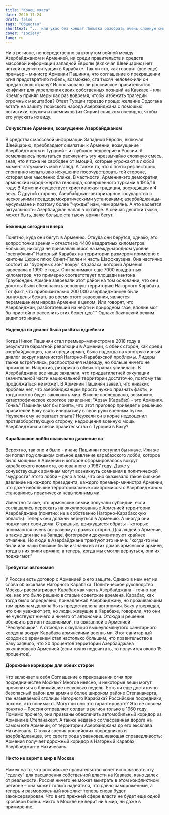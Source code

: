 ```yaml
---
title: "Конец ужаса"
date: 2020-11-24
draft: false
tags: "Общество"
shorttext: "... или ужас без конца? Попытка разобрать очень сложную смесь."
cover: "society"
lang: ru
---
```


Ни в регионе, непосредственно затронутом войной между Азербайджаном и Арменией, ни среди правительств и средств массовой информации западной Европы (включая Швейцарию) нет четкой оценки ситуации в Карабахе. Так ли это, как говорит (все еще) премьер – министр Армении Пашинян, что соглашение о прекращении огня предотвратило гибель, возможно, ста тысяч человек-или он предал свою страну? Использовало ли российское правительство конфликт для укрепления своих собственных позиций на Кавказе – или Кремль принял меры как раз вовремя, чтобы избежать трагедии огромных масштабов? Ответ Турции гораздо проще: желание Эрдогана встать на защиту тюркского народа Азербайджана с помощью логистики, оружия и наемников (из Сирии) слишком очевидно, чтобы его упускать из виду.

#### Сочувствие Армении, возмущение Азербайджаном

В средствах массовой информации Западной Европы, включая Швейцарию, преобладают симпатии к Армении, возмущение Азербайджаном и Турцией – и глубокое недоверие к России. Я осмеливаюсь попытаться расчленить эту чрезвычайно сложную смесь, зная, что я тоже не свободен от эмоций, которые угрожают в любой момент затуманить мой взгляд. А также то, что я почти рефлекторно, спонтанно испытываю искушение посочувствовать той стороне, которая мне мысленно ближе. В частности, Армения-это демократия, армянский народ-жертва геноцида, совершенного турками в 1915/16 году; В Армении существует христианская традиция, восходящая к 4 веку. С другой стороны, Азербайджан-авторитарное государство с несколькими псевдодемократическими установками; азербайджанцы-мусульмане и поэтому более "чужды" нам, чем армяне. А что касается актуальности: Азербайджан напал в октябре. А сейчас десятки тысяч, может быть, даже больше ста тысяч армян бегут.

#### Беженцы сегодня и вчера

Понятно, куда они бегут: в Армению. Откуда они берутся, однако, это вопрос точки зрения – отчасти из 4400 квадратных километров Большой, никогда не признававшейся на международном уровне "республики" Нагорный Карабах на территории размером примерно с кантоны Цюрих плюс Санкт-Галлен и часть Шаффхаузена. Она частично состоит из "буферных зон" вокруг Карабаха, который Армения завоевала в 1990-е годы. Они занимают еще 7000 квадратных километров, что примерно соответствует площади кантона Граубюнден. Армяне завоевали этот район на том основании, что они должны были обезопасить основную территорию Нагорного Карабаха. Тот факт, что приблизительно 200 000 азербайджанцев были вынуждены бежать во время этого завоевания, является перемещением народа Армении в целом. Или говорят, что Азербайджан, разбогатевший на нефти и природном газе, вполне мог бы пристойно расселить этих беженцев"." Однако бакинский режим видит это иначе.

#### Надежда на диалог была разбита вдребезги

Когда Никол Пашинян стал премьер-министром в 2018 году в результате бархатной революции в Армении, с обеих сторон, как среди азербайджанцев, так и среди армян, была надежда на конструктивный диалог вокруг каменистой Нагорно-Карабахской проблемы. Лидеры также встретились, распространяя надежду, но больше ничего не произошло. Напротив, риторика в обеих странах усилилась. В Азербайджане все чаще заявляли, что тридцатилетней оккупации значительной части национальной территории достаточно, поэтому так продолжаться не может. В Армении Пашинян заявил, что никаких проблем нет, что азербайджанцам просто нужно признать факты, и тогда можно будет заключить мир. В июне последовало, возможно, катастрофическое короткое заявление: "Арзач (Карабах) - это Армения. Точка." Пашинян мог бы понять, что этот приговор приведет к решению правителей Баку взять инициативу в свои руки военным путем. Неужели ему не хватает опыта? Неужели он в корне недооценил противоборствующую сторону, недооценил военную мощь Азербайджана и связи правительства с Турцией в Баку?

#### Карабахское лобби оказывало давление на

Вероятно, так оно и было - иначе Пашинян поступил бы иначе. Или же он попал под слишком сильное давление карабахского лобби, которое было мощным в Армении и которое сформировалось вокруг карабахского комитета, основанного в 1987 году. Даже у сочувствующих армянам могут возникнуть сомнения в политической "мудрости" этого лобби – дело в том, что оно оказывало такое сильное давление на каждого президента, каждого премьер-министра Армении, что даже небольшие территориальные компромиссы с Азербайджаном становились практически невыполнимыми.

Известно также, что армянские семьи получали субсидии, если соглашались переехать на оккупированные Арменией территории Азербайджана (понятно: не в собственно Нагорно-Карабахскую область). Теперь они должны вернуться в Армению. А иногда они поджигают свои дома. Страшные, движущиеся образы – которые понимаются очень по-разному с разных сторон. Для людей в Армении, а также для нас на Западе, фотографии документируют крайнее отчаяние. Но люди в Азербайджане трактуют это иначе: "когда-то мы были или наши близкие были изгнаны из этих домов армянской армией, тогда в них жили армяне, а теперь, когда мы смогли вернуться, они их поджигают."

#### Требуется автономия

У России есть договор с Арменией о его защите. Однако в нем нет ни слова об эксклаве Нагорного Карабаха. Политическое руководство Москвы рассматривает Карабах как часть Азербайджана – точно так же, как это было решено в старые советские времена. Карабах, как тогда было определено, принадлежал Азербайджану, но проживающим там армянам должна быть предоставлена автономия. Баку утверждал, что они уважают это, но люди, живущие в Карабахе, говорили, что они не чувствуют ничего и ничего от автономии. Отсюда и решение объявить регион независимой, но связанной с Арменией "Республикой". А отсюда и оккупация вышеупомянутого санитарного кордона вокруг Карабаха армянскими военными. Этот санитарный кордон со временем стал настолько большим, что правительство в Баку заявило, что 20 процентов территории Азербайджана оккупировано Арменией (если точно подсчитать, то получится около 15 процентов).

#### Дорожные коридоры для обеих сторон

Что включает в себя Соглашение о прекращении огня при посредничестве Москвы? Многое неясно, и некоторые вещи могут проясниться в ближайшие несколько недель. Есть ли еще достаточно безопасный район для армян в более широком районе Степанакерта, так называемой столицы Нагорного Карабаха? Российские посредники, похоже, это понимают. Могут ли они это гарантировать? Это не совсем понятно – Россия отправляет солдат в регион только в 1960 году. Помимо прочего, они призваны обеспечить автомобильный коридор из Армении в Степанакерт. А также недавно согласованная дорога на самом юге Армении, от территории Азербайджана до его эксклава Нахичевань. С точки зрения российских посредников и азербайджанцев, это своего рода уравновешивающая справедливость: Армения получает дорожный коридор в Нагорный Карабах, Азербайджан-в Нахичевань.

#### Никто не верит в мир в Москве

Намек на то, что российское правительство хочет использовать эту "сделку" для расширения собственной власти на Кавказе, явно далек от реальности. Россия ничего не может выиграть в этом конфликтном регионе – она может только надеяться, что давно замороженный, а теперь и размороженный конфликт теперь снова будет законсервирован. Что в его прежней сфере власти не будет еще одной кровавой бойни. Никто в Москве не верит ни в мир, ни даже в примирение.
